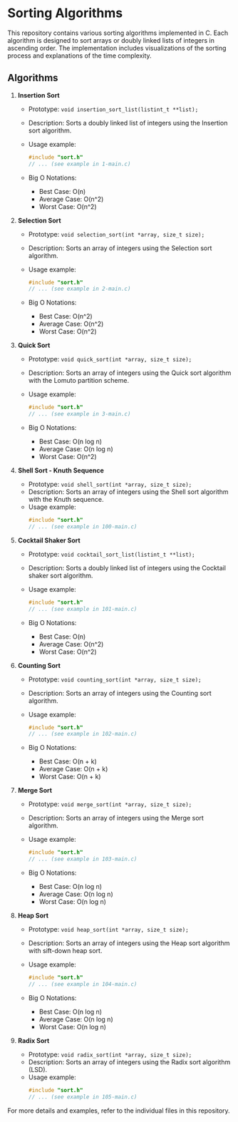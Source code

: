 # Sorting Algorithms

This repository contains various sorting algorithms implemented in C. Each algorithm is designed to sort arrays or doubly linked lists of integers in ascending order. The implementation includes visualizations of the sorting process and explanations of the time complexity.

## Algorithms

1. **Insertion Sort**
   - Prototype: `void insertion_sort_list(listint_t **list);`
   - Description: Sorts a doubly linked list of integers using the Insertion sort algorithm.
   - Usage example:
     ```c
     #include "sort.h"
     // ... (see example in 1-main.c)
     ```

   - Big O Notations:
     - Best Case: O(n)
     - Average Case: O(n^2)
     - Worst Case: O(n^2)

2. **Selection Sort**
   - Prototype: `void selection_sort(int *array, size_t size);`
   - Description: Sorts an array of integers using the Selection sort algorithm.
   - Usage example:
     ```c
     #include "sort.h"
     // ... (see example in 2-main.c)
     ```

   - Big O Notations:
     - Best Case: O(n^2)
     - Average Case: O(n^2)
     - Worst Case: O(n^2)

3. **Quick Sort**
   - Prototype: `void quick_sort(int *array, size_t size);`
   - Description: Sorts an array of integers using the Quick sort algorithm with the Lomuto partition scheme.
   - Usage example:
     ```c
     #include "sort.h"
     // ... (see example in 3-main.c)
     ```

   - Big O Notations:
     - Best Case: O(n log n)
     - Average Case: O(n log n)
     - Worst Case: O(n^2)

4. **Shell Sort - Knuth Sequence**
   - Prototype: `void shell_sort(int *array, size_t size);`
   - Description: Sorts an array of integers using the Shell sort algorithm with the Knuth sequence.
   - Usage example:
     ```c
     #include "sort.h"
     // ... (see example in 100-main.c)
     ```

5. **Cocktail Shaker Sort**
   - Prototype: `void cocktail_sort_list(listint_t **list);`
   - Description: Sorts a doubly linked list of integers using the Cocktail shaker sort algorithm.
   - Usage example:
     ```c
     #include "sort.h"
     // ... (see example in 101-main.c)
     ```

   - Big O Notations:
     - Best Case: O(n)
     - Average Case: O(n^2)
     - Worst Case: O(n^2)

6. **Counting Sort**
   - Prototype: `void counting_sort(int *array, size_t size);`
   - Description: Sorts an array of integers using the Counting sort algorithm.
   - Usage example:
     ```c
     #include "sort.h"
     // ... (see example in 102-main.c)
     ```

   - Big O Notations:
     - Best Case: O(n + k)
     - Average Case: O(n + k)
     - Worst Case: O(n + k)

7. **Merge Sort**
   - Prototype: `void merge_sort(int *array, size_t size);`
   - Description: Sorts an array of integers using the Merge sort algorithm.
   - Usage example:
     ```c
     #include "sort.h"
     // ... (see example in 103-main.c)
     ```

   - Big O Notations:
     - Best Case: O(n log n)
     - Average Case: O(n log n)
     - Worst Case: O(n log n)

8. **Heap Sort**
   - Prototype: `void heap_sort(int *array, size_t size);`
   - Description: Sorts an array of integers using the Heap sort algorithm with sift-down heap sort.
   - Usage example:
     ```c
     #include "sort.h"
     // ... (see example in 104-main.c)
     ```

   - Big O Notations:
     - Best Case: O(n log n)
     - Average Case: O(n log n)
     - Worst Case: O(n log n)

9. **Radix Sort**
   - Prototype: `void radix_sort(int *array, size_t size);`
   - Description: Sorts an array of integers using the Radix sort algorithm (LSD).
   - Usage example:
     ```c
     #include "sort.h"
     // ... (see example in 105-main.c)
     ```

For more details and examples, refer to the individual files in this repository.


